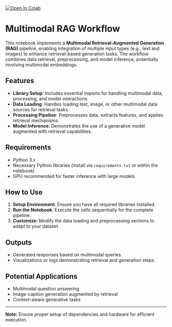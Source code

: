 <a target="_blank" href="https://colab.research.google.com/github/RudraKhunti/MultiModal_RAG/blob/main/Multimodal_RAG.ipynb">
  <img src="https://colab.research.google.com/assets/colab-badge.svg" alt="Open In Colab"/>
</a>

# Multimodal RAG Workflow

This notebook implements a **Multimodal Retrieval-Augmented Generation (RAG)** pipeline, enabling integration of multiple input types (e.g., text and images) to enhance retrieval-based generation tasks. The workflow combines data retrieval, preprocessing, and model inference, potentially involving multimodal embeddings.

## Features

- **Library Setup**: Includes essential imports for handling multimodal data, processing, and model interactions.
- **Data Loading**: Handles loading text, image, or other multimodal data sources for retrieval tasks.
- **Processing Pipeline**: Preprocesses data, extracts features, and applies retrieval mechanisms.
- **Model Inference**: Demonstrates the use of a generative model augmented with retrieval capabilities.

## Requirements

- Python 3.x
- Necessary Python libraries (install via `requirements.txt` or within the notebook)
- GPU recommended for faster inference with large models

## How to Use

1. **Setup Environment**: Ensure you have all required libraries installed.
2. **Run the Notebook**: Execute the cells sequentially for the complete pipeline.
3. **Customize**: Modify the data loading and preprocessing sections to adapt to your dataset.

## Outputs

- Generated responses based on multimodal queries.
- Visualizations or logs demonstrating retrieval and generation steps.

## Potential Applications

- Multimodal question answering
- Image-caption generation augmented by retrieval
- Context-aware generative tasks

---

**Note:** Ensure proper setup of dependencies and hardware for efficient execution.

